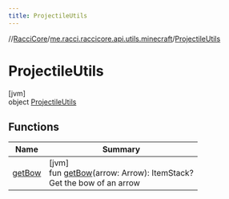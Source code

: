 ```yaml
---
title: ProjectileUtils
---
```

//[RacciCore](../../../index.html)/[me.racci.raccicore.api.utils.minecraft](../index.html)/[ProjectileUtils](index.html)



# ProjectileUtils



[jvm]\
object [ProjectileUtils](index.html)



## Functions


| Name | Summary |
|---|---|
| [getBow](get-bow.html) | [jvm]<br>fun [getBow](get-bow.html)(arrow: Arrow): ItemStack?<br>Get the bow of an arrow |

